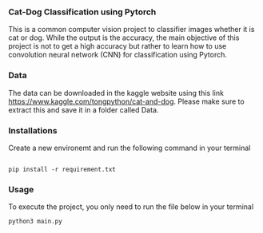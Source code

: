### Cat-Dog Classification using Pytorch

This is a common computer vision project to classifier images whether it is cat or dog. While the output is the accuracy, the main objective of this project is not to get a high accuracy but rather to learn how to use convolution neural network (CNN) for classification using Pytorch.

### Data
The data can be downloaded in the kaggle website using this link https://www.kaggle.com/tongpython/cat-and-dog. Please make sure to extract this and save it in a folder called Data.

### Installations

Create a new environemt and run the following command in your terminal
```

pip install -r requirement.txt

```

### Usage

To execute the project, you only need to run the file below in your terminal

```
python3 main.py
```
